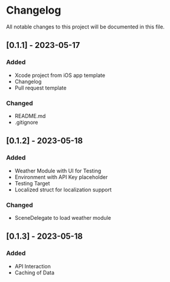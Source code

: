 # Changelog #

All notable changes to this project will be documented in this file.

<!-- Subsections: Added, Changed, Fixed, Removed -->

## [0.1.1] - 2023-05-17

### Added
 
- Xcode project from iOS app template
- Changelog
- Pull request template

### Changed

- README.md
- .gitignore

## [0.1.2] - 2023-05-18

### Added

- Weather Module with UI for Testing
- Environment with API Key placeholder
- Testing Target
- Localized struct for localization support

### Changed

- SceneDelegate to load weather module

## [0.1.3] - 2023-05-18

### Added

- API Interaction
- Caching of Data
